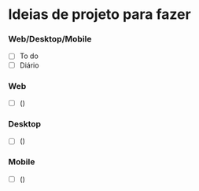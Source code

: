 # Ideias de projeto para fazer 

### Web/Desktop/Mobile
- [ ] To do
- [ ] Diário 

### Web
- [ ] ()

### Desktop
- [ ] ()

### Mobile
- [ ] ()
